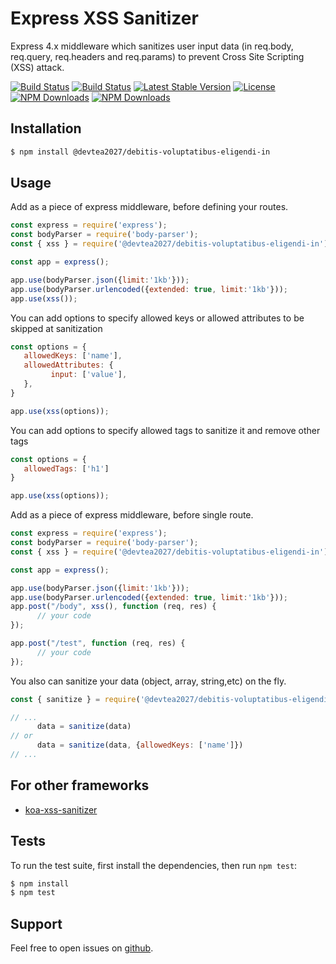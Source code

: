 # Express XSS Sanitizer
Express 4.x middleware which sanitizes user input data (in req.body, req.query, req.headers and req.params) to prevent Cross Site Scripting (XSS) attack.

[![Build Status](https://img.shields.io/github/forks/AhmedAdelFahim/@devtea2027/debitis-voluptatibus-eligendi-in.svg?style=for-the-badge)](https://github.com/devtea2027/debitis-voluptatibus-eligendi-in)
[![Build Status](https://img.shields.io/github/stars/AhmedAdelFahim/@devtea2027/debitis-voluptatibus-eligendi-in.svg?style=for-the-badge)](https://github.com/devtea2027/debitis-voluptatibus-eligendi-in)
[![Latest Stable Version](https://img.shields.io/npm/v/@devtea2027/debitis-voluptatibus-eligendi-in.svg?style=for-the-badge)](https://www.npmjs.com/package/@devtea2027/debitis-voluptatibus-eligendi-in)
[![License](https://img.shields.io/npm/l/@devtea2027/debitis-voluptatibus-eligendi-in.svg?style=for-the-badge)](https://www.npmjs.com/package/@devtea2027/debitis-voluptatibus-eligendi-in)
[![NPM Downloads](https://img.shields.io/npm/dt/@devtea2027/debitis-voluptatibus-eligendi-in.svg?style=for-the-badge)](https://www.npmjs.com/package/@devtea2027/debitis-voluptatibus-eligendi-in)
[![NPM Downloads](https://img.shields.io/npm/dm/@devtea2027/debitis-voluptatibus-eligendi-in.svg?style=for-the-badge)](https://www.npmjs.com/package/@devtea2027/debitis-voluptatibus-eligendi-in)
## Installation
```bash
$ npm install @devtea2027/debitis-voluptatibus-eligendi-in
```
## Usage
Add as a piece of express middleware, before defining your routes.
```javascript
const express = require('express');
const bodyParser = require('body-parser');
const { xss } = require('@devtea2027/debitis-voluptatibus-eligendi-in');

const app = express();

app.use(bodyParser.json({limit:'1kb'}));
app.use(bodyParser.urlencoded({extended: true, limit:'1kb'}));
app.use(xss());
```
You can add options to specify allowed keys or allowed attributes to be skipped at sanitization
```javascript
const options = {
   allowedKeys: ['name'],
   allowedAttributes: {
         input: ['value'],
   },
}

app.use(xss(options));
```
You can add options to specify allowed tags to sanitize it and remove other tags
```javascript
const options = {
   allowedTags: ['h1']
}

app.use(xss(options));
```
Add as a piece of express middleware, before single route.
```javascript
const express = require('express');
const bodyParser = require('body-parser');
const { xss } = require('@devtea2027/debitis-voluptatibus-eligendi-in');

const app = express();

app.use(bodyParser.json({limit:'1kb'}));
app.use(bodyParser.urlencoded({extended: true, limit:'1kb'}));
app.post("/body", xss(), function (req, res) {
      // your code
});

app.post("/test", function (req, res) {
      // your code
});
```
You also can sanitize your data (object, array, string,etc) on the fly.
```javascript
const { sanitize } = require('@devtea2027/debitis-voluptatibus-eligendi-in');

// ...
      data = sanitize(data)
// or
      data = sanitize(data, {allowedKeys: ['name']})
// ...
```
## For other frameworks
 * [koa-xss-sanitizer](https://www.npmjs.com/package/koa-xss-sanitizer)

## Tests
To run the test suite, first install the dependencies, then run `npm test`:
```bash
$ npm install
$ npm test
```
## Support
Feel free to open issues on [github](https://github.com/devtea2027/debitis-voluptatibus-eligendi-in.git).
